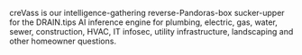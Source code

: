 creVass is our intelligence-gathering reverse-Pandoras-box sucker-upper for the DRAIN.tips AI inference engine for plumbing, electric, gas, water, sewer, construction, HVAC, IT infosec, utility infrastructure, landscaping and other homeowner questions.

